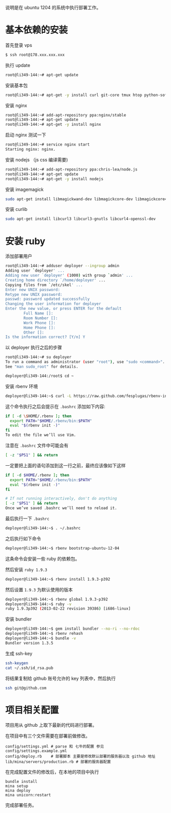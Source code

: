 说明是在 ubuntu 1204 的系统中执行部署工作。

# 基本依赖的安装

首先登录 vps

```sh
$ ssh root@178.xxx.xxx.xxx
```

执行 update

```sh
root@li349-144:~# apt-get update
```

安装基本包

```sh
root@li349-144:~# apt-get -y install curl git-core tmux htop python-software-properties
```

安装 nginx

```sh
root@li349-144:~# add-apt-repository ppa:nginx/stable
root@li349-144:~# apt-get update
root@li349-144:~# apt-get -y install nginx
```

启动 nginx 测试一下

```sh
root@li349-144:~# service nginx start
Starting nginx: nginx.
```

安装 nodejs （js css 编译需要)

```sh
root@li349-144:~# add-apt-repository ppa:chris-lea/node.js
root@li349-144:~# apt-get update
root@li349-144:~# apt-get -y install nodejs
```

安装 imagemagick

```sh
sudo apt-get install libmagickwand-dev libmagickcore-dev libmagickcore4-extra libgraphviz-dev libgvc5
```

安装 curlib

```sh
sudo apt-get install libcurl3 libcurl3-gnutls libcurl4-openssl-dev
```

# 安装 ruby

添加部署用户

```sh
root@li349-144:~# adduser deployer --ingroup admin
Adding user `deployer' ...
Adding new user `deployer' (1000) with group `admin' ...
Creating home directory `/home/deployer' ...
Copying files from `/etc/skel' ...
Enter new UNIX password:
Retype new UNIX password:
passwd: password updated successfully
Changing the user information for deployer
Enter the new value, or press ENTER for the default
        Full Name []:
        Room Number []:
        Work Phone []:
        Home Phone []:
        Other []:
Is the information correct? [Y/n] Y
```

以 deployer 执行之后的步骤

```sh
root@li349-144:~# su deployer
To run a command as administrator (user "root"), use "sudo <command>".
See "man sudo_root" for details.

deployer@li349-144:/root$ cd ~
```

安装 rbenv 环境

```sh
deployer@li349-144:~$ curl -L https://raw.github.com/fesplugas/rbenv-installer/master/bin/rbenv-installer | bash
```

这个命令执行之后会提示在 `.bashrc` 添加如下内容:

```sh
if [ -d \$HOME/.rbenv ]; then
  export PATH="$HOME/.rbenv/bin:$PATH"
  eval "$(rbenv init -)"
fi
To edit the file we’ll use Vim.
```

注意在 `.bashrc` 文件中可能会有

```sh
[ -z "$PS1" ] && return
```

一定要把上面的语句添加到这一行之前，最终应该像如下这样

```sh
if [ -d $HOME/.rbenv ]; then
  export PATH="$HOME/.rbenv/bin:$PATH"
  eval "$(rbenv init -)"
fi

# If not running interactively, don't do anything
[ -z "$PS1" ] && return
Once we’ve saved .bashrc we’ll need to reload it.
```

最后执行一下 `.bashrc`

```sh
deployer@li349-144:~$ . ~/.bashrc
```

之后执行如下命令

```sh
deployer@li349-144:~$ rbenv bootstrap-ubuntu-12-04
```

这条命令会安装一些 ruby 的依赖包。

然后安装 `ruby 1.9.3`

```sh
deployer@li349-144:~$ rbenv install 1.9.3-p392
```

然后设置 `1.9.3` 为默认使用的版本

```sh
deployer@li349-144:~$ rbenv global 1.9.3-p392
deployer@li349-144:~$ ruby -v
ruby 1.9.3p392 (2013-02-22 revision 39386) [i686-linux]
```

安装 bundler

```sh
deployer@li349-144:~$ gem install bundler --no-ri --no-rdoc
deployer@li349-144:~$ rbenv rehash
deployer@li349-144:~$ bundle -v
Bundler version 1.3.5
```

生成 ssh-key

```sh
ssh-keygen
cat ~/.ssh/id_rsa.pub
```

将结果复制给 github 账号允许的 key 列表中，然后执行

```sh
ssh git@github.com
```

# 项目相关配置

项目用从 github 上取下最新的代码进行部署。

在项目中有三个文件需要在部署前做修改。

```
config/settings.yml # parse 和 七牛的配置 参见 config/settings.example.yml
config/deploy.rb    # 部署脚本 主要是修改默认部署的服务器以及 github 地址
lib/mina/servers/production.rb # 部署的服务器配置
```

在完成配置文件的修改后，在本地的项目中执行

```
bundle install
mina setup
mina deploy
mina unicorn:restart
```

完成部署任务。
